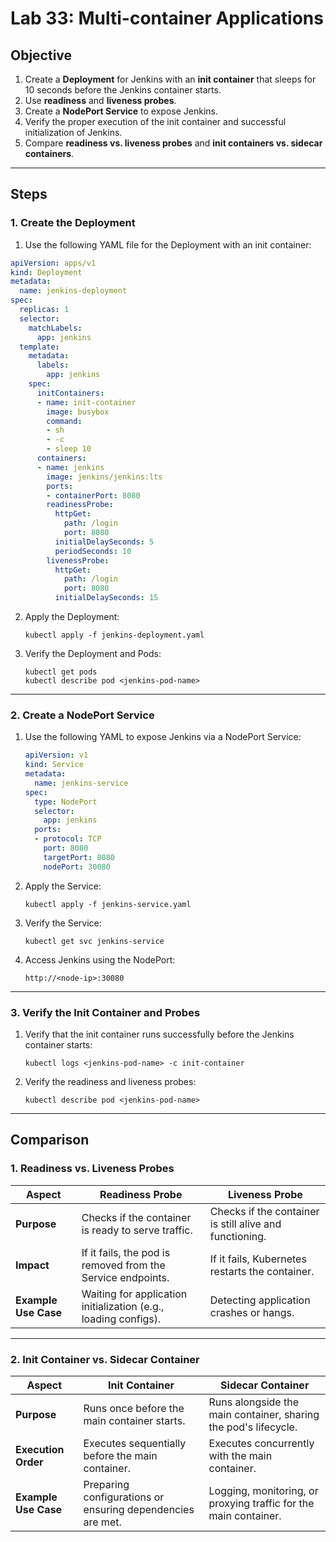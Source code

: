 # **Lab 33: Multi-container Applications**

## **Objective**
1. Create a **Deployment** for Jenkins with an **init container** that sleeps for 10 seconds before the Jenkins container starts.
2. Use **readiness** and **liveness probes**.
3. Create a **NodePort Service** to expose Jenkins.
4. Verify the proper execution of the init container and successful initialization of Jenkins.
5. Compare **readiness vs. liveness probes** and **init containers vs. sidecar containers**.

---

## **Steps**

### **1. Create the Deployment**
1. Use the following YAML file for the Deployment with an init container:
```yaml
apiVersion: apps/v1
kind: Deployment
metadata:
  name: jenkins-deployment
spec:
  replicas: 1
  selector:
    matchLabels:
      app: jenkins
  template:
    metadata:
      labels:
        app: jenkins
    spec:
      initContainers:
      - name: init-container
        image: busybox
        command:
        - sh
        - -c
        - sleep 10
      containers:
      - name: jenkins
        image: jenkins/jenkins:lts
        ports:
        - containerPort: 8080
        readinessProbe:
          httpGet:
            path: /login
            port: 8080
          initialDelaySeconds: 5
          periodSeconds: 10
        livenessProbe:
          httpGet:
            path: /login
            port: 8080
          initialDelaySeconds: 15
   ```

2. Apply the Deployment:
   ```
   kubectl apply -f jenkins-deployment.yaml
   ```

3. Verify the Deployment and Pods:
   ```
   kubectl get pods
   kubectl describe pod <jenkins-pod-name>
   ```

---

### **2. Create a NodePort Service**
1. Use the following YAML to expose Jenkins via a NodePort Service:
   ```yaml
   apiVersion: v1
   kind: Service
   metadata:
     name: jenkins-service
   spec:
     type: NodePort
     selector:
       app: jenkins
     ports:
     - protocol: TCP
       port: 8080
       targetPort: 8080
       nodePort: 30080
   ```

2. Apply the Service:
   ```
   kubectl apply -f jenkins-service.yaml
   ```

3. Verify the Service:
   ```
   kubectl get svc jenkins-service
   ```

4. Access Jenkins using the NodePort:
   ```
   http://<node-ip>:30080
   ```

---

### **3. Verify the Init Container and Probes**
1. Verify that the init container runs successfully before the Jenkins container starts:
   ```
   kubectl logs <jenkins-pod-name> -c init-container
   ```

2. Verify the readiness and liveness probes:
   ```
   kubectl describe pod <jenkins-pod-name>
   ```

---

## **Comparison**

### **1. Readiness vs. Liveness Probes**

| **Aspect**           | **Readiness Probe**                                              | **Liveness Probe**                                              |
|----------------------|------------------------------------------------------------------|-----------------------------------------------------------------|
| **Purpose**          | Checks if the container is ready to serve traffic.               | Checks if the container is still alive and functioning.         |
| **Impact**           | If it fails, the pod is removed from the Service endpoints.      | If it fails, Kubernetes restarts the container.                 |
| **Example Use Case** | Waiting for application initialization (e.g., loading configs).  | Detecting application crashes or hangs.                         |

---

### **2. Init Container vs. Sidecar Container**

| **Aspect**           | **Init Container**                                              | **Sidecar Container**                                             |
|----------------------|-----------------------------------------------------------------|-------------------------------------------------------------------|
| **Purpose**          | Runs once before the main container starts.                     | Runs alongside the main container, sharing the pod's lifecycle.   |
| **Execution Order**  | Executes sequentially before the main container.                | Executes concurrently with the main container.                    |
| **Example Use Case** | Preparing configurations or ensuring dependencies are met.      | Logging, monitoring, or proxying traffic for the main container.  |
